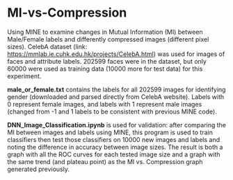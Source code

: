 # MI-vs-Compression
Using MINE to examine changes in Mutual Information (MI) between Male/Female labels and differently compressed images (different pixel sizes).
CelebA dataset (link: https://mmlab.ie.cuhk.edu.hk/projects/CelebA.html) was used for images of faces and attribute labels. 202599 faces were in the dataset, but only 60000 were used as training data (10000 more for test data) for this experiment. 



**male_or_female.txt** contains the labels for all 202599 images for identifying gender (downloaded and parsed directly from CelebA website). Labels with 0 represent female images, and labels with 1 represent male images (changed from -1 and 1 labels to be consistent with previous MINE code).  

**DNN_Image_Classification.ipynb** is used for validation: after comparing the MI between images and labels using MINE, this program is used to train classifiers then test those classifiers on 10000 new images and labels and noting the difference in accuracy between image sizes. The result is both a graph with all the ROC curves for each tested image size and a graph with the same trend (and plateau point) as the MI vs. Compression graph generated previously.

